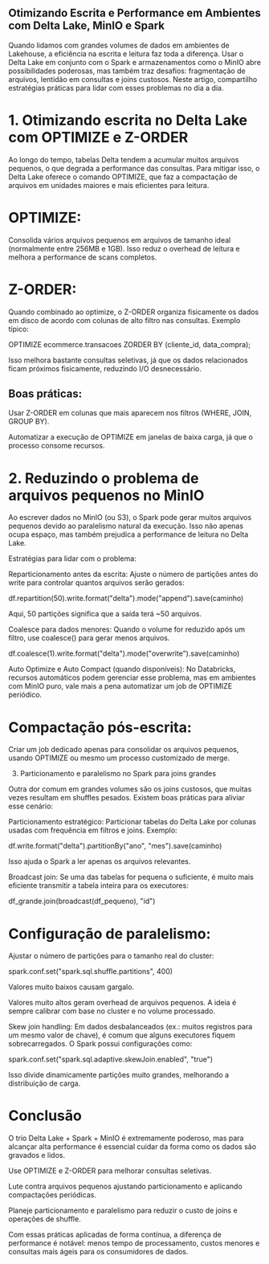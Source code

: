 ## Otimizando Escrita e Performance em Ambientes com Delta Lake, MinIO e Spark

Quando lidamos com grandes volumes de dados em ambientes de Lakehouse, a eficiência na escrita e leitura faz toda a diferença. Usar o Delta Lake em conjunto com o Spark e armazenamentos como o MinIO abre possibilidades poderosas, mas também traz desafios: fragmentação de arquivos, lentidão em consultas e joins custosos.
Neste artigo, compartilho estratégias práticas para lidar com esses problemas no dia a dia.

# 1. Otimizando escrita no Delta Lake com OPTIMIZE e Z-ORDER

Ao longo do tempo, tabelas Delta tendem a acumular muitos arquivos pequenos, o que degrada a performance das consultas. Para mitigar isso, o Delta Lake oferece o comando OPTIMIZE, que faz a compactação de arquivos em unidades maiores e mais eficientes para leitura.

# OPTIMIZE:
Consolida vários arquivos pequenos em arquivos de tamanho ideal (normalmente entre 256MB e 1GB). Isso reduz o overhead de leitura e melhora a performance de scans completos.

# Z-ORDER:
Quando combinado ao optimize, o Z-ORDER organiza fisicamente os dados em disco de acordo com colunas de alto filtro nas consultas.
Exemplo típico:

OPTIMIZE ecommerce.transacoes
ZORDER BY (cliente_id, data_compra);


Isso melhora bastante consultas seletivas, já que os dados relacionados ficam próximos fisicamente, reduzindo I/O desnecessário.

## Boas práticas:

Usar Z-ORDER em colunas que mais aparecem nos filtros (WHERE, JOIN, GROUP BY).

Automatizar a execução de OPTIMIZE em janelas de baixa carga, já que o processo consome recursos.

# 2. Reduzindo o problema de arquivos pequenos no MinIO

Ao escrever dados no MinIO (ou S3), o Spark pode gerar muitos arquivos pequenos devido ao paralelismo natural da execução. Isso não apenas ocupa espaço, mas também prejudica a performance de leitura no Delta Lake.

Estratégias para lidar com o problema:

Reparticionamento antes da escrita:
Ajuste o número de partições antes do write para controlar quantos arquivos serão gerados:

df.repartition(50).write.format("delta").mode("append").save(caminho)


Aqui, 50 partições significa que a saída terá ~50 arquivos.

Coalesce para dados menores:
Quando o volume for reduzido após um filtro, use coalesce() para gerar menos arquivos.

df.coalesce(1).write.format("delta").mode("overwrite").save(caminho)


Auto Optimize e Auto Compact (quando disponíveis):
No Databricks, recursos automáticos podem gerenciar esse problema, mas em ambientes com MinIO puro, vale mais a pena automatizar um job de OPTIMIZE periódico.

# Compactação pós-escrita:
Criar um job dedicado apenas para consolidar os arquivos pequenos, usando OPTIMIZE ou mesmo um processo customizado de merge.

3. Particionamento e paralelismo no Spark para joins grandes

Outra dor comum em grandes volumes são os joins custosos, que muitas vezes resultam em shuffles pesados. Existem boas práticas para aliviar esse cenário:

Particionamento estratégico:
Particionar tabelas do Delta Lake por colunas usadas com frequência em filtros e joins.
Exemplo:

df.write.format("delta").partitionBy("ano", "mes").save(caminho)


Isso ajuda o Spark a ler apenas os arquivos relevantes.

Broadcast join:
Se uma das tabelas for pequena o suficiente, é muito mais eficiente transmitir a tabela inteira para os executores:

df_grande.join(broadcast(df_pequeno), "id")


# Configuração de paralelismo:
Ajustar o número de partições para o tamanho real do cluster:

spark.conf.set("spark.sql.shuffle.partitions", 400)


Valores muito baixos causam gargalo.

Valores muito altos geram overhead de arquivos pequenos.
A ideia é sempre calibrar com base no cluster e no volume processado.

Skew join handling:
Em dados desbalanceados (ex.: muitos registros para um mesmo valor de chave), é comum que alguns executores fiquem sobrecarregados. O Spark possui configurações como:

spark.conf.set("spark.sql.adaptive.skewJoin.enabled", "true")


Isso divide dinamicamente partições muito grandes, melhorando a distribuição de carga.

# Conclusão

O trio Delta Lake + Spark + MinIO é extremamente poderoso, mas para alcançar alta performance é essencial cuidar da forma como os dados são gravados e lidos.

Use OPTIMIZE e Z-ORDER para melhorar consultas seletivas.

Lute contra arquivos pequenos ajustando particionamento e aplicando compactações periódicas.

Planeje particionamento e paralelismo para reduzir o custo de joins e operações de shuffle.

Com essas práticas aplicadas de forma contínua, a diferença de performance é notável: menos tempo de processamento, custos menores e consultas mais ágeis para os consumidores de dados.

